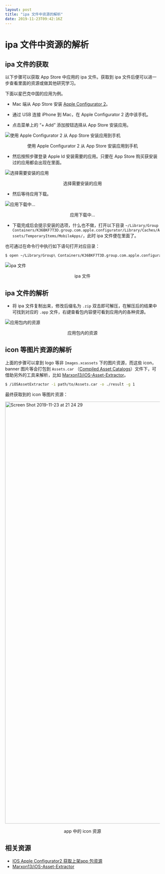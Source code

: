 ```yaml
---
layout: post
title: "ipa 文件中资源的解析"
date: 2019-11-23T09:42:16Z
---
```

# ipa 文件中资源的解析

## ipa 文件的获取

以下步骤可以获取 App Store 中应用的 ipa 文件。获取到 ipa 文件后便可以进一步查看里面的资源或做其他研究学习。

下面以星巴克中国的应用为例。

- Mac 端从 App Store 安装 [Apple Configurator 2](https://apps.apple.com/cn/app/apple-configurator-2/id1037126344?l=en&mt=12)。
- 通过 USB 连接 iPhone 到 Mac，在 Apple Configurator 2 选中该手机。

- 点击菜单上的 “+ Add” 添加按钮选择从 App Store 安装应用。

![使用 Apple Configurator 2 从 App Store 安装应用到手机](https://user-images.githubusercontent.com/3783096/69476713-523db080-0e18-11ea-81c3-6615000f6cf0.png)  
<p align="center">使用 Apple Configurator 2 从 App Store 安装应用到手机</p>

- 然后按照步骤登录 Apple Id 安装需要的应用。只要在 App Store 购买获安装过的应用都会出现在里面。

![选择需要安装的应用](https://user-images.githubusercontent.com/3783096/69476712-523db080-0e18-11ea-957d-f5113584a75c.png)  
<p align="center">选择需要安装的应用</p>

- 然后等待应用下载。

![应用下载中...](https://user-images.githubusercontent.com/3783096/69476711-523db080-0e18-11ea-9b28-9d9ea40d5519.png)  
<p align="center">应用下载中...</p>

- 下载完成后会提示安装的选项，什么也不做，打开以下目录 `~/Library/Group Containers/K36BKF7T3D.group.com.apple.configurator/Library/Caches/Assets/TemporaryItems/MobileApps/`，此时 ipa 文件便在里面了。

也可通过在命令行中执行如下语句打开对应目录：

```sh
$ open ~/Library/Group\ Containers/K36BKF7T3D.group.com.apple.configurator/Library/Caches/Assets/TemporaryItems/MobileApps/
```

![ipa 文件](https://user-images.githubusercontent.com/3783096/69476791-73eb6780-0e19-11ea-81c5-9bafbe9004a8.png)  
<p align="center">ipa 文件</p>

## ipa 文件的解析

- 将 ipa 文件复制出来，修改后缀名为 `.zip` 双击即可解压，在解压后的结果中可找到对应的 `.app` 文件，右键查看包内容便可看到应用内的各种资源。

![应用包内的资源](https://user-images.githubusercontent.com/3783096/69476709-510c8380-0e18-11ea-92a5-55cbf8601353.png)  
<p align="center">应用包内的资源</p>

## icon 等图片资源的解析

上面的步骤可以拿到 logo 等非 `Images.xcassets` 下的图片资源，而这些 icon，banner 图片等会打包到 `Assets.car` （[Compiled Asset Catalogs](https://developer.apple.com/library/archive/documentation/Xcode/Reference/xcode_ref-Asset_Catalog_Format/index.html)）文件下，可借助另外的工具来解析，比如 [Marxon13/iOS-Asset-Extractor](https://github.com/Marxon13/iOS-Asset-Extractor)。

```sh
$ /iOSAssetExtractor -i path/to/Assets.car -o ./result -g 1
```

最终获取到的 icon 等图片资源：

<img width="1372" alt="Screen Shot 2019-11-23 at 21 24 29" src="https://user-images.githubusercontent.com/3783096/69479468-6b565980-0e38-11ea-9ffc-2548c791c788.png">
<p align="center">app 中的 icon 资源</p>


## 相关资源

- [IOS Apple Configurator2 获取上架app 包资源](https://juejin.im/post/5db7fd23f265da4d194850c9)
- [Marxon13/iOS-Asset-Extractor](https://github.com/Marxon13/iOS-Asset-Extractor)

